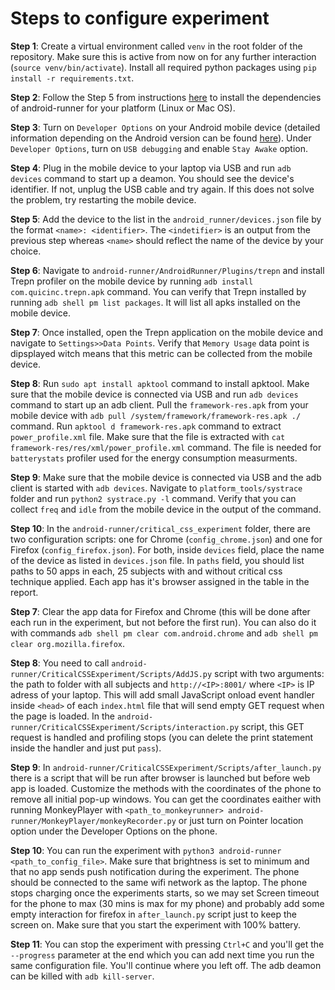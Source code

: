 # Steps to configure experiment

**Step 1**: Create a virtual environment called `venv` in the root folder of the repository. Make sure this is active from now on for any further interaction (`source venv/bin/activate`). Install all required python packages using `pip install -r requirements.txt`.

**Step 2**: Follow the Step 5 from instructions [here](https://github.com/S2-group/android-runner/blob/master/CONTRIBUTING.md) to install the dependencies of android-runner for your platform (Linux or Mac OS).

**Step 3**: Turn on `Developer Options` on your Android mobile device (detailed information depending on the Android version can be found [here](https://developer.android.com/studio/debug/dev-options)). Under `Developer Options`, turn on `USB debugging` and enable `Stay Awake` option.

**Step 4**: Plug in the mobile device to your laptop via USB and run `adb devices` command to start up a deamon. You should see the device's identifier. If not, unplug the USB cable and try again. If this does not solve the problem, try restarting the mobile device. 

**Step 5**: Add the device to the list in the `android_runner/devices.json` file by the format `<name>: <identifier>`. The `<indetifier>` is an output from the previous step whereas `<name>` should reflect the name of the device by your choice.

**Step 6**: Navigate to `android-runner/AndroidRunner/Plugins/trepn` and install Trepn profiler on the mobile device by running `adb install com.quicinc.trepn.apk` command. You can verify that Trepn installed by running `adb shell pm list packages`. It will list all apks installed on the mobile device.

**Step 7**: Once installed, open the Trepn application on the mobile device and navigate to `Settings>>Data Points`. Verify that `Memory Usage` data point is dipsplayed witch means that this metric can be collected from the mobile device.

**Step 8**: Run `sudo apt install apktool` command to install apktool. Make sure that the mobile device is connected via USB and run `adb devices` command to start up an adb client. Pull the `framework-res.apk` from your mobile device with `adb pull /system/framework/framework-res.apk ./` command. Run `apktool d framework-res.apk` command to extract `power_profile.xml` file. Make sure that the file is extracted with `cat framework-res/res/xml/power_profile.xml` command. The file is needed for `batterystats` profiler used for the energy consumption measurments. 

**Step 9**: Make sure that the mobile device is connected via USB and the adb client is started with `adb devices`. Navigate to `platform_tools/systrace` folder and run `python2 systrace.py -l` command. Verify that you can collect `freq` and `idle` from the mobile device in the output of the command.

**Step 10**: In the `android-runner/critical_css_experiment` folder, there are two configuration scripts: one for Chrome (`config_chrome.json`) and one for Firefox (`config_firefox.json`). For both, inside `devices` field, place the name of the device as listed in `devices.json` file. In `paths` field, you should list paths to 50 apps in each, 25 subjects with and without critical css technique applied. Each app has it's browser assigned in the table in the report.

**Step 7**: Clear the app data for Firefox and Chrome (this will be done after each run in the experiment, but not before the first run). You can also do it with 
commands `adb shell pm clear com.android.chrome` and `adb shell pm clear org.mozilla.firefox`.

**Step 8**: You need to call `android-runner/CriticalCSSExperiment/Scripts/AddJS.py` script with two  arguments: the path to folder with all subjects and `http://<IP>:8001/` where `<IP>` is IP adress of your laptop. This will add small JavaScript onload event handler inside `<head>` of each `index.html` file that will send empty GET request when the page is loaded. In the `android-runner/CriticalCSSExperiment/Scripts/interaction.py` script, this GET request is handled and profiling stops (you can delete the print statement inside the handler and just put `pass`).

**Step 9**: In `android-runner/CriticalCSSExperiment/Scripts/after_launch.py` there is a script that will be run after browser is launched but before web app is 
loaded. Customize the methods with the coordinates of the phone to remove all initial pop-up windows. You can get the coordinates eaither with running MonkeyPlayer with `<path_to_monkeyrunner> android-runner/MonkeyPlayer/monkeyRecorder.py` or just turn on Pointer location option under the Developer Options on the phone.

**Step 10**: You can run the experiment with `python3 android-runner <path_to_config_file>`. Make sure that brightness is set to minimum and that no app sends push notification during the experiment. The phone should be connected to the same wifi network as the laptop. The phone stops charging once the experiments starts, so we may set Screen timeout for the phone to max (30 mins is max for my phone) and probably add some empty interaction for firefox in `after_launch.py` script just to keep the screen on. Make sure that you start the experiment with 100% battery.

**Step 11**: You can stop the experiment with pressing `Ctrl+C` and you'll get the `--progress` parameter at the end which you can add next time you run the same 
configuration file. You'll continue where you left off. The adb deamon can be killed with `adb kill-server`.


